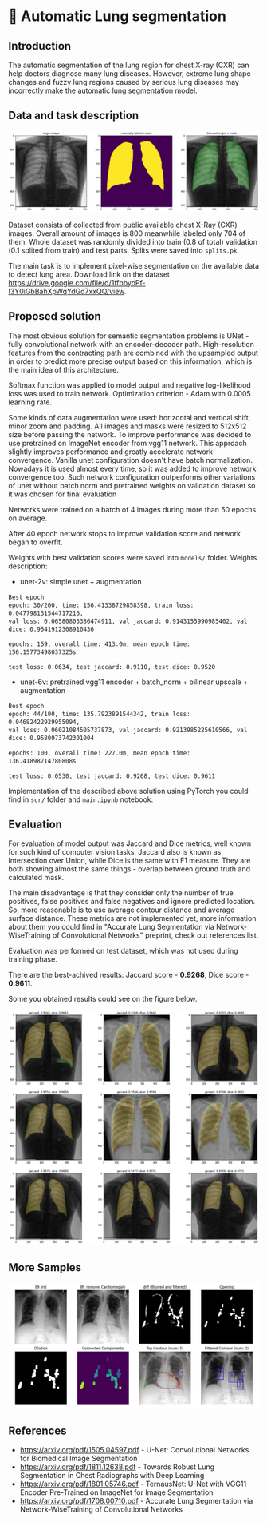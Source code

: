 # 🦉 Automatic Lung segmentation
## Introduction
The automatic segmentation of the lung region for chest X-ray (CXR) can help doctors diagnose many lung diseases. However, extreme lung shape changes and fuzzy lung regions caused by serious lung diseases may incorrectly make the automatic lung segmentation model.

## Data and task description
![data-example](images/data-example.png)

Dataset consists of collected from public available chest X-Ray (CXR) images.
Overall amount of images is 800 meanwhile labeled only 704 of them.
Whole dataset was randomly divided into train (0.8 of total) validation (0.1 splited from train) and test parts. Splits were saved into ```splits.pk```.

The main task is to implement pixel-wise segmentation on the available data to detect lung area.
Download link on the dataset https://drive.google.com/file/d/1ffbbyoPf-I3Y0iGbBahXpWqYdGd7xxQQ/view.

## Proposed solution
The most obvious solution for semantic segmentation problems is UNet - fully convolutional network with an encoder-decoder path. High-resolution features from the contracting path are combined with the upsampled output in order to predict more precise output based on this information, which is the main idea of this architecture.

Softmax function was applied to model output and negative log-likelihood loss was used to train network.
Optimization criterion - Adam with 0.0005 learning rate.

Some kinds of data augmentation were used: horizontal and vertical shift, minor zoom and padding.
All images and masks were resized to 512x512 size before passing the network.
To improve performance was decided to use pretrained on ImageNet encoder from vgg11 network.
This approach slightly improves performance and greatly accelerate network convergence.
Vanilla unet configuration doesn't have batch normalization. Nowadays it is used almost every time, so it was added to improve network convergence too.
Such network configuration outperforms other variations of unet without batch norm and pretrained weights on validation dataset so it was chosen for final evaluation

Networks were trained on a batch of 4 images during more than 50 epochs on average.

After 40 epoch network stops to improve validation score and network began to overfit.

Weights with best validation scores were saved into ```models/``` folder. 
Weights description:

- unet-2v: simple unet + augmentation

```
Best epoch
epoch: 30/200, time: 156.41338729858398, train loss: 0.047798131544717216, 
val loss: 0.06580803386474911, val jaccard: 0.9143155990985402, val dice: 0.9541912308910436
```

```
epochs: 159, overall time: 413.0m, mean epoch time: 156.15773498037325s
```

```
test loss: 0.0634, test jaccard: 0.9110, test dice: 0.9520
```

- unet-6v: pretrained vgg11 encoder + batch_norm + bilinear upscale + augmentation

```
Best epoch
epoch: 44/100, time: 135.7923891544342, train loss: 0.04682422929955094, 
val loss: 0.06021084505737873, val jaccard: 0.9213985225610566, val dice: 0.9580973742301004
```

```
epochs: 100, overall time: 227.0m, mean epoch time: 136.41898714780808s
```

```
test loss: 0.0530, test jaccard: 0.9268, test dice: 0.9611
```

Implementation of the described above solution using PyTorch you could find in ``scr/`` folder and `main.ipynb` notebook.


## Evaluation
For evaluation of model output was Jaccard and Dice metrics, well known for such kind of computer vision tasks.
Jaccard also is known as Intersection over Union, while Dice is the same with F1 measure. They are both showing almost the same things - overlap between ground truth and calculated mask. 

The main disadvantage is that they consider only the number of true positives, false positives and false negatives and ignore predicted location. So, more reasonable is to use average contour distance and average surface distance. These metrics are not implemented yet, more information about them you could find in "Accurate Lung Segmentation via Network-WiseTraining of Convolutional Networks" preprint, check out references list.

Evaluation was performed on test dataset, which was not used during training phase. 

There are the best-achived results: Jaccard score - **0.9268**, Dice score - **0.9611**.

Some you obtained results could see on the figure below.

![obtained-results](images/obtained-results.png)

## More Samples
![obtained-results](images/box-sample-Cardiomegaly.png)

## References
- https://arxiv.org/pdf/1505.04597.pdf - U-Net: Convolutional Networks for Biomedical Image Segmentation
- https://arxiv.org/pdf/1811.12638.pdf - Towards Robust Lung Segmentation in Chest Radiographs with Deep Learning
- https://arxiv.org/pdf/1801.05746.pdf - TernausNet: U-Net with VGG11 Encoder Pre-Trained on ImageNet for Image Segmentation
- https://arxiv.org/pdf/1708.00710.pdf - Accurate Lung Segmentation via Network-WiseTraining of Convolutional Networks
